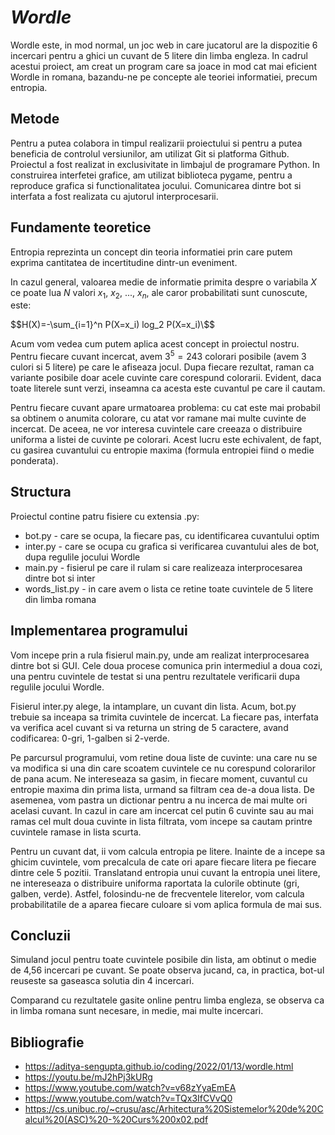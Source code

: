 # _**Wordle**_

Wordle este, in mod normal, un joc web in care jucatorul are la dispozitie 6 incercari pentru a ghici un cuvant de 5 litere din limba engleza. In cadrul acestui proiect, am creat un program care sa joace in mod cat mai eficient Wordle in romana, bazandu-ne pe concepte ale teoriei informatiei, precum entropia.

## **Metode**

Pentru a putea colabora in timpul realizarii proiectului si pentru a putea beneficia de controlul versiunilor, am utilizat Git si platforma Github. 
Proiectul a fost realizat in exclusivitate in limbajul de programare Python.
In construirea interfetei grafice, am utilizat biblioteca pygame, pentru a reproduce grafica si functionalitatea jocului.
Comunicarea dintre bot si interfata a fost realizata cu ajutorul interprocesarii.

## **Fundamente teoretice**

Entropia reprezinta un concept din teoria informatiei prin care putem exprima cantitatea de incertitudine dintr-un eveniment.

In cazul general, valoarea medie de informatie primita despre o variabila $X$ ce poate lua $N$ valori $x_1$, $x_2$, ..., $x_n$, ale caror probabilitati sunt cunoscute, este:

$$H(X)=-\sum_{i=1}^n P(X=x_i) log_2 P(X=x_i)\$$

Acum vom vedea cum putem aplica acest concept in proiectul nostru. Pentru fiecare cuvant incercat, avem $3^5=243$ colorari posibile (avem $3$ culori si $5$ litere) pe care le afiseaza jocul. Dupa fiecare rezultat, raman ca variante posibile doar acele cuvinte care corespund colorarii. Evident, daca toate literele sunt verzi, inseamna ca acesta este cuvantul pe care il cautam.

Pentru fiecare cuvant apare urmatoarea problema: cu cat este mai probabil sa obtinem o anumita colorare, cu atat vor ramane mai multe cuvinte de incercat. De aceea, ne vor interesa cuvintele care creeaza o distribuire uniforma a listei de cuvinte pe colorari. Acest lucru este echivalent, de fapt, cu gasirea cuvantului cu entropie maxima (formula entropiei fiind o medie ponderata).


## **Structura**

Proiectul contine patru fisiere cu extensia .py:
* bot.py - care se ocupa, la fiecare pas, cu identificarea cuvantului optim
* inter.py - care se ocupa cu grafica si verificarea cuvantului ales de bot, dupa regulile jocului Wordle
* main.py - fisierul pe care il rulam si care realizeaza interprocesarea dintre bot si inter
* words_list.py - in care avem o lista ce retine toate cuvintele de 5 litere din limba romana

## **Implementarea programului**

Vom incepe prin a rula fisierul main.py, unde am realizat interprocesarea dintre bot si GUI. Cele doua procese comunica prin intermediul a doua cozi, una pentru cuvintele de testat si una pentru rezultatele verificarii dupa regulile jocului Wordle.

Fisierul inter.py alege, la intamplare, un cuvant din lista. Acum, bot.py trebuie sa inceapa sa trimita cuvintele de incercat. La fiecare pas, interfata va verifica acel cuvant si va returna un string de 5 caractere, avand codificarea: 0-gri, 1-galben si 2-verde.

Pe parcursul programului, vom retine doua liste de cuvinte: una care nu se va modifica si una din care scoatem cuvintele ce nu corespund colorarilor de pana acum. Ne intereseaza sa gasim, in fiecare moment, cuvantul cu entropie maxima din prima lista, urmand sa filtram cea de-a doua lista. De asemenea, vom pastra un dictionar pentru a nu incerca de mai multe ori acelasi cuvant. In cazul in care am incercat cel putin 6 cuvinte sau au mai ramas cel mult doua cuvinte in lista filtrata, vom incepe sa cautam printre cuvintele ramase in lista scurta.

Pentru un cuvant dat, ii vom calcula entropia pe litere. Inainte de a incepe sa ghicim cuvintele, vom precalcula de cate ori apare fiecare litera pe fiecare dintre cele 5 pozitii. Translatand entropia unui cuvant la entropia unei litere, ne intereseaza o distribuire uniforma raportata la  culorile obtinute (gri, galben, verde). Astfel, folosindu-ne de frecventele literelor, vom calcula probabilitatile de a aparea fiecare culoare si vom aplica formula de mai sus.  

## **Concluzii**

Simuland jocul pentru toate cuvintele posibile din lista, am obtinut o medie de 4,56 incercari pe cuvant. Se poate observa jucand, ca, in practica, bot-ul reuseste sa gaseasca solutia din 4 incercari.

Comparand cu rezultatele gasite online pentru limba engleza, se observa ca in limba romana sunt necesare, in medie, mai multe incercari.


## **Bibliografie**
* https://aditya-sengupta.github.io/coding/2022/01/13/wordle.html
* https://youtu.be/mJ2hPj3kURg
* https://www.youtube.com/watch?v=v68zYyaEmEA
* https://www.youtube.com/watch?v=TQx3IfCVvQ0
* https://cs.unibuc.ro/~crusu/asc/Arhitectura%20Sistemelor%20de%20Calcul%20(ASC)%20-%20Curs%200x02.pdf
